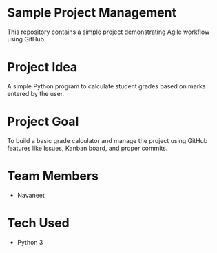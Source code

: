 # Sample Project Management

This repository contains a simple project demonstrating Agile workflow using GitHub.

# Project Idea
A simple Python program to calculate student grades based on marks entered by the user.

#  Project Goal
To build a basic grade calculator and manage the project using GitHub features like Issues, Kanban board, and proper commits.

# Team Members
- Navaneet

# Tech Used
- Python 3

